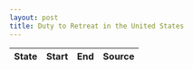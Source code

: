 ```yaml
---
layout: post
title: Duty to Retreat in the United States
---
```


State | Start | End | Source
--- | --- | --- | ---
